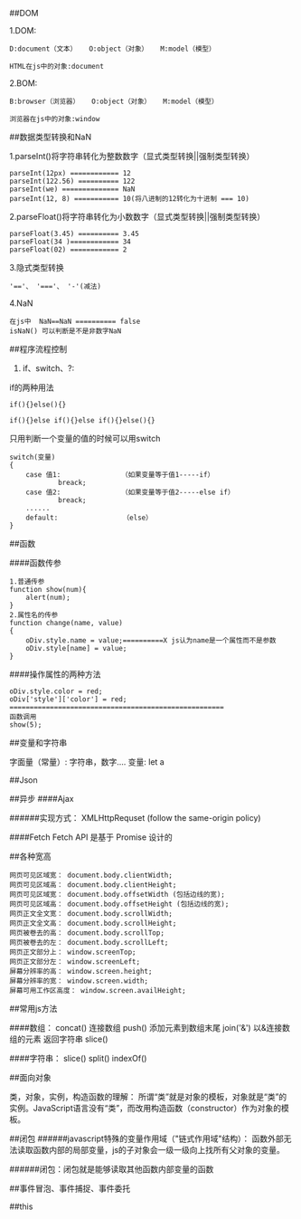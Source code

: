 ##DOM

1.DOM:

    D:document（文本）   O:object（对象）   M:model（模型）
    
    HTML在js中的对象:document
    
2.BOM:

    B:browser（浏览器）   O:object（对象）   M:model（模型）
    
    浏览器在js中的对象:window
    
##数据类型转换和NaN

1.parseInt()将字符串转化为整数数字（显式类型转换||强制类型转换）


    parseInt(12px) ============ 12
    parseInt(122.56) ========== 122
    parseInt(we) ============== NaN
    parseInt(12, 8) =========== 10(将八进制的12转化为十进制 === 10)
    
2.parseFloat()将字符串转化为小数数字（显式类型转换||强制类型转换）


    parseFloat(3.45) ========== 3.45
    parseFloat(34 )============ 34
    parseFloat(02) ============ 2
    
    
3.隐式类型转换

    '=='、 '==='、 '-'(减法)
    
4.NaN

    在js中  NaN==NaN ========== false
    isNaN() 可以判断是不是非数字NaN
    
    
##程序流程控制

1. if、switch、?:

if的两种用法

    if(){}else(){}
    
    if(){}else if(){}else if(){}else(){}
    
只用判断一个变量的值的时候可以用switch

    switch(变量)
    {
        case 值1:               （如果变量等于值1-----if）
                breack;
        case 值2:               （如果变量等于值2-----else if）
                breack;
        ......
        default:                （else）
    }
    
    
##函数

####函数传参

    1.普通传参
    function show(num){
        alert(num);
    }
    2.属性名的传参
    function change(name, value)
    {
        oDiv.style.name = value;==========X js认为name是一个属性而不是参数
        oDiv.style[name] = value;
    }
    
####操作属性的两种方法

    oDiv.style.color = red;
    oDiv['style']['color'] = red;
    =====================================================
    函数调用
    show(5);
    
    
##变量和字符串

字面量（常量）: 字符串，数字....
变量: let a
    

##Json


##异步
####Ajax

######实现方式：
XMLHttpRequset          (follow the same-origin policy)

####Fetch
Fetch API 是基于 Promise 设计的



    
    

##各种宽高

    网页可见区域宽： document.body.clientWidth;
    网页可见区域高： document.body.clientHeight;
    网页可见区域宽： document.body.offsetWidth (包括边线的宽);
    网页可见区域高： document.body.offsetHeight (包括边线的宽);
    网页正文全文宽： document.body.scrollWidth;
    网页正文全文高： document.body.scrollHeight;
    网页被卷去的高： document.body.scrollTop;
    网页被卷去的左： document.body.scrollLeft;
    网页正文部分上： window.screenTop;
    网页正文部分左： window.screenLeft;
    屏幕分辨率的高： window.screen.height;
    屏幕分辨率的宽： window.screen.width;
    屏幕可用工作区高度： window.screen.availHeight;


##常用js方法

####数组：
    concat()    连接数组
    push()      添加元素到数组末尾
    join('&')   以&连接数组的元素 返回字符串
    slice()

####字符串：
    slice()
    split()
    indexOf()




##面向对象

类，对象，实例，构造函数的理解：
所谓“类”就是对象的模板，对象就是“类”的实例。JavaScript语言没有“类”，而改用构造函数（constructor）作为对象的模板。

##闭包
######javascript特殊的变量作用域（"链式作用域"结构）： 函数外部无法读取函数内部的局部变量，js的子对象会一级一级向上找所有父对象的变量。


######闭包：闭包就是能够读取其他函数内部变量的函数


##事件冒泡、事件捕捉、事件委托

##this